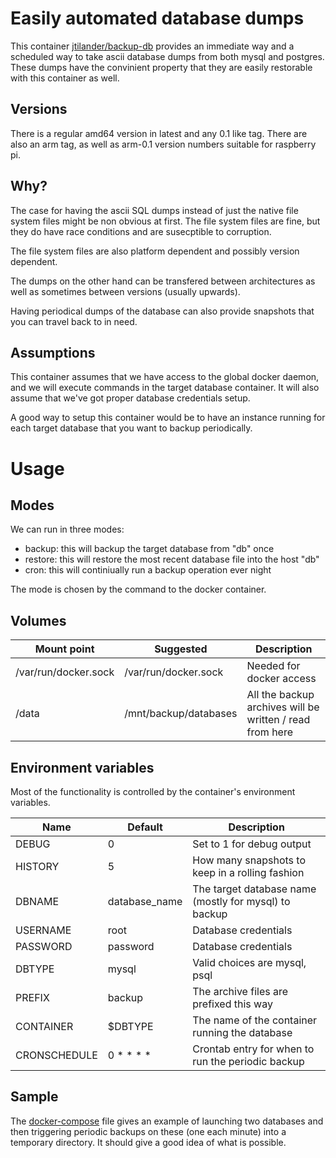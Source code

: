 # Easily automated database dumps

This container [jtilander/backup-db](https://hub.docker.com/r/jtilander/backup-db/) provides an immediate way and a scheduled way to take ascii database dumps from both mysql and postgres. These dumps have the convinient property that they are easily restorable with this container as well.


## Versions

There is a regular amd64 version in latest and any 0.1 like tag. There are also an arm tag, as well as arm-0.1 version numbers suitable for raspberry pi.

## Why?

The case for having the ascii SQL dumps instead of just the native file system files might be non obvious at first. The file system files are fine, but they do have race conditions and are susecptible to corruption. 

The file system files are also platform dependent and possibly version dependent. 

The dumps on the other hand can be transfered between architectures as well as sometimes between versions (usually upwards). 

Having periodical dumps of the database can also provide snapshots that you can travel back to in need.


## Assumptions

This container assumes that we have access to the global docker daemon, and we will execute commands in the target database container. It will also assume that we've got proper database credentials setup. 

A good way to setup this container would be to have an instance running for each target database that you want to backup periodically.

# Usage

## Modes

We can run in three modes:

* backup: this will backup the target database from "db" once
* restore: this will restore the most recent database file into the host "db"
* cron: this will continiually run a backup operation ever night

The mode is chosen by the command to the docker container. 

## Volumes

|Mount point|Suggested|Description|
|-----------|---------|-----------|
|/var/run/docker.sock|/var/run/docker.sock|Needed for docker access|
|/data|/mnt/backup/databases|All the backup archives will be written / read from here|


## Environment variables

Most of the functionality is controlled by the container's environment variables.

|Name         |Default      |Description|
|-------------|-------------|-----------|
|DEBUG        |0            |Set to 1 for debug output|
|HISTORY      |5            |How many snapshots to keep in a rolling fashion|
|DBNAME       |database_name|The target database name (mostly for mysql) to backup|
|USERNAME     |root         |Database credentials|
|PASSWORD     |password     |Database credentials|
|DBTYPE       |mysql        |Valid choices are mysql, psql|
|PREFIX       |backup       |The archive files are prefixed this way|
|CONTAINER    |$DBTYPE      |The name of the container running the database|
|CRONSCHEDULE |0 * * * *    |Crontab entry for when to run the periodic backup|


## Sample

The [docker-compose](https://github.com/jtilander/docker-db-backup/blob/master/docker-compose.yml) file gives an example of launching two databases and then triggering periodic backups on these (one each minute) into a temporary directory. It should give a good idea of what is possible.


